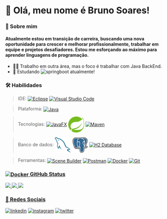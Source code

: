 # 👋 Olá, meu nome é Bruno Soares!

### 🚀 Sobre mim
#### Atualmente estou em transição de carreira, buscando uma nova oportunidade para crescer e melhorar profissionalmente, trabalhar em equipe e projetos desafiadores. Estou me esforçando ao máximo para aprender linguagens de programação.
- 👩‍💻 Trabalho em outra área, mas o foco é trabalhar com Java BackEnd.
- 🧠 Estudando ![springboot](https://img.shields.io/badge/SpringBoot-232323.svg?style=flat&logo=springboot&logoColor=#6DB33F) atualmente!

### 🛠 Habilidades
><div style="display: inline_block">IDE: 
  ><a href="https://www.eclipse.org/"><img align="center" alt="Eclipse" height="50" width="50" src="https://upload.wikimedia.org/wikipedia/commons/c/cf/Eclipse-SVG.svg"/></a>
  ><a href="https://code.visualstudio.com/"><img align="center" alt="Visual Studio Code" height="50" width="50" src="https://cdn.jsdelivr.net/gh/devicons/devicon/icons/vscode/vscode-original-wordmark.svg"/></a>
></div>

><div style="display: inline_block">Plataforma: 
  ><a href="https://www.oracle.com/br/java/"><img align="center" alt="Java" height="50" width="50" src="https://cdn.jsdelivr.net/gh/devicons/devicon/icons/java/java-original-wordmark.svg"/></a>
></div>

><div style="display: inline_block">Tecnologias: 
  ><a href="https://openjfx.io/"><img align="center" alt="JavaFX" height="50" width="50" src="https://repository-images.githubusercontent.com/400161932/257a8be2-bbf2-4218-a55b-219d819578b2"/></a>
  ><a href="https://spring.io/"><img align="center" alt="Spring Boot" height="50" width="50" src="https://github.com/devicons/devicon/blob/master/icons/spring/spring-original.svg"/></a>
  ><a href="https://maven.apache.org/"><img align="center" alt="Maven" height="50" width="50" src="https://github.com/actions/starter-workflows/blob/main/icons/maven.svg"/></a>
></div>

><div style="display: inline_block">Banco de dados:
  ><a href="https://dev.mysql.com/"><img align="center" alt="MySQL" height="50" width="50" src="https://github.com/devicons/devicon/blob/master/icons/mysql/mysql-original.svg"/></a>
  ><a href="https://www.postgresql.org/"><img align="center" alt="Postgres" height="50" width="50" src="https://github.com/devicons/devicon/blob/master/icons/postgresql/postgresql-original.svg"/></a>
  ><a href="https://www.h2database.com/"><img align="center" alt="H2 Database" height="50" width="50" src="https://www.h2database.com/html/images/h2-logo-2.png"/></a>
></div>
  
><div style="display: inline_block">Ferramentas:
  ><a href="https://gluonhq.com/products/scene-builder/"><img align="center" alt="Scene Builder" height="50" width="50" src="https://gluonhq.com/wp-content/uploads/2015/02/SceneBuilderLogo.png"/></a>
  ><a href="https://www.postman.com/"><img align="center" alt="Postman" height="50" width="50" src="https://voyager.postman.com/logo/postman-logo-icon-orange.svg"/></a>
  ><a href="https://www.docker.com/"><img align="center" alt="Docker" height="50" width="50" src="https://cdn.jsdelivr.net/gh/devicons/devicon/icons/docker/docker-original-wordmark.svg"/></a>
  ><a href="https://github.com/"><img align="center" alt="Git" height="50" width="50"   src="https://upload.wikimedia.org/wikipedia/commons/thumb/3/3f/Git_icon.svg/97px-Git_icon.svg.png"/>
></div>

### <img align="center" alt="Docker" height="20" width="20" src="https://github.githubassets.com/images/modules/logos_page/GitHub-Mark.png"/> GitHub Status
<div>
  <img height="150em" src="https://github-readme-stats.vercel.app/api?username=brunomourasoares&show_icons=true&theme=algolia&include_all_commits=true&count_private=true"/>
  <img height="150em" src="https://github-readme-stats.vercel.app/api/top-langs/?username=brunomourasoares&layout=compact&langs_count=16&theme=algolia"/>
  <img height="150em" src="https://blogdoiphone.com/wp-content/uploads/2020/02/97387022d579d0d9806c8c3e176434f7.gif"/>
</div>
  
### 🔗 Redes Sociais
[![linkedin](https://img.shields.io/badge/linkedin-0A66C2?style=for-the-badge&logo=linkedin&logoColor=white)](https://www.linkedin.com/in/bruno-moura-739a51274/)
[![instagram](https://img.shields.io/badge/instagram-E4405F?style=for-the-badge&logo=instagram&logoColor=white)](https://www.instagram.com/brunomourasoares/)
[![twitter](https://img.shields.io/badge/twitter-1DA1F2?style=for-the-badge&logo=twitter&logoColor=white)](https://twitter.com/BMouraSoares)
